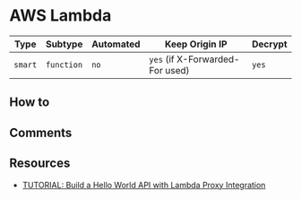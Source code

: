 # AWS Lambda

| Type    | Subtype    | Automated | Keep Origin IP                  | Decrypt |
| ------- | ---------- | --------- | ------------------------------- | ------- |
| `smart` | `function` | `no`      | `yes` (if X-Forwarded-For used) | `yes`   |

## How to

## Comments

## Resources

- [TUTORIAL: Build a Hello World API with Lambda Proxy Integration](https://docs.aws.amazon.com/apigateway/latest/developerguide/api-gateway-create-api-as-simple-proxy-for-lambda.html)
